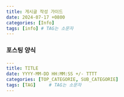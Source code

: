 ```yaml
---
title: 게시글 작성 가이드
date: 2024-07-17 +0800
categories: [Info]
tags: [info] # TAG는 소문자
---
```


### 포스팅 양식
```yaml
---
title: TITLE
date: YYYY-MM-DD HH:MM:SS +/- TTTT
categories: [TOP_CATEGORIE, SUB_CATEGORIE]
tags: [TAG]		# TAG는 소문자
---
```
